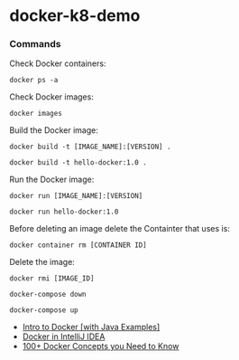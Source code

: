 # docker-k8-demo

### Commands

Check Docker containers:
```
docker ps -a
```

Check Docker images:
```
docker images
```

Build the Docker image:
```
docker build -t [IMAGE_NAME]:[VERSION] .
```

```
docker build -t hello-docker:1.0 .
```

Run the Docker image:
```
docker run [IMAGE_NAME]:[VERSION]
```

```
docker run hello-docker:1.0
```




Before deleting an image delete the Containter that uses is:
```
docker container rm [CONTAINER ID]
```
Delete the image:
```
docker rmi [IMAGE_ID]
```







```
docker-compose down
```

```
docker-compose up
```



- [Intro to Docker [with Java Examples]](https://www.youtube.com/watch?v=FzwIs2jMESM)
- [Docker in IntelliJ IDEA](https://www.youtube.com/watch?v=FzwIs2jMESM)
- [100+ Docker Concepts you Need to Know](https://www.youtube.com/watch?v=rIrNIzy6U_g)
